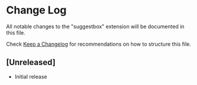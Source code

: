 # Change Log

All notable changes to the "suggestbox" extension will be documented in this file.

Check [Keep a Changelog](http://keepachangelog.com/) for recommendations on how to structure this file.

## [Unreleased]

- Initial release